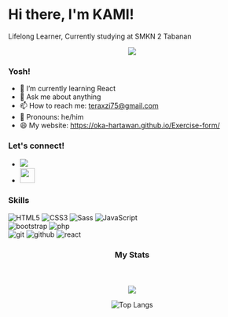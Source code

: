 # <strong>Hi there, I'm KAMI!</strong>

Lifelong Learner, Currently studying at SMKN 2 Tabanan <br>

<p align="center">
<img src="https://visitor-badge.laobi.icu/badge?page_id=Oka-Hartawan" id="counter">
</p>

### <strong>Yosh!</strong>

- 🌱 I’m currently learning React
- 💬 Ask me about anything
- 📫 How to reach me: teraxzi75@gmail.com
- 💨 Pronouns: he/him
- 😄 My website: https://oka-hartawan.github.io/Exercise-form/

### <strong>Let's connect!</strong>

- <a href="https://www.instagram.com/kaa.a_21/"><img src="https://img.shields.io/badge/instagram%20@kaa.a_21-DD2476?style=for-the-badge&logo=instagram&logoColor=white"/></a>
- <a href="https://oka-hartawan.github.io/Exercise-form/"><img height="30px" src="https://img.shields.io/badge/My%20Website:%20KAMI_form_Login-8E2DE2?style=for-the-badge&logo=google%20chrome&logoColor=white"/></a>

### <strong>Skills</strong>

![HTML5](https://img.shields.io/badge/html%205-grey?style=for-the-badge&logo=html5&logoColor=white&labelColor=8E2DE2)
![CSS3](https://img.shields.io/badge/css%203-grey?style=for-the-badge&logo=css3&logoColor=white&labelColor=8E2DE2)
![Sass](https://img.shields.io/badge/sass-grey?style=for-the-badge&logo=sass&logoColor=white&labelColor=8E2DE2)
![JavaScript](https://img.shields.io/badge/-JavaScript-grey?style=for-the-badge&logo=javascript&logoColor=white&labelColor=8E2DE2)
<br>
![bootstrap](https://img.shields.io/badge/-bootstrap-grey?style=for-the-badge&logo=bootstrap&logoColor=white&labelColor=8E2DE2)
![php](https://img.shields.io/badge/-php-grey?style=for-the-badge&logo=php&logoColor=white&labelColor=8E2DE2)
<br>
![git](https://img.shields.io/badge/-git-grey?style=for-the-badge&logo=git&logoColor=white&labelColor=8E2DE2)
![github](https://img.shields.io/badge/-github-grey?style=for-the-badge&logo=github&logoColor=white&labelColor=8E2DE2)
![react](https://img.shields.io/badge/-react-grey?style=for-the-badge&logo=react&logoColor=white&labelColor=8E2DE2)
<br>

### <p align="center"><strong>My Stats</strong></p><br>

<div align="center">
<img src="https://github-readme-stats.vercel.app/api?username=Oka-Hartawan&show_icons=true&theme=radical&title_color=8E2DE2&text_color=fff&icon_color=8E2DE2">

![Top Langs](https://github-readme-stats.vercel.app/api/top-langs/?username=Oka-Hartawan&theme=radical&title_color=8E2DE2&text_color=fff)

</div>
